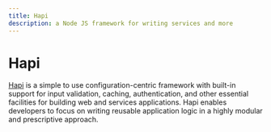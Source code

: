 ```yaml
---
title: Hapi
description: a Node JS framework for writing services and more
---
```


# Hapi

[Hapi](http://hapijs.com/) is a simple to use configuration-centric framework with built-in support for input validation, caching, authentication, and other essential facilities for building web and services applications. Hapi enables developers to focus on writing reusable application logic in a highly modular and prescriptive approach.
